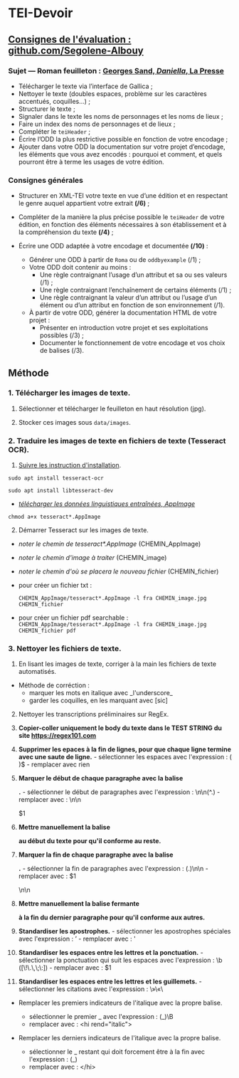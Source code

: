 # TEI-Devoir

## [Consignes de l'évaluation : github.com/Segolene-Albouy](https://github.com/Segolene-Albouy/XML-TEI_M2TNAH/blob/main/ConsignesEvaluation.md)

### Sujet — Roman feuilleton : [Georges Sand, *Daniella*, La Presse](https://gallica.bnf.fr/html/und/presse-et-revues/la-daniella?mode=desktop)

* Télécharger le texte via l’interface de Gallica ;
* Nettoyer le texte (doubles espaces, problème sur les caractères accentués, coquilles…) ;
* Structurer le texte ;
* Signaler dans le texte les noms de personnages et les noms de lieux ;
* Faire un index des noms de personnages et de lieux ;
* Compléter le `teiHeader` ;
* Écrire l’ODD la plus restrictive possible en fonction de votre encodage ;
* Ajouter dans votre ODD la documentation sur votre projet d’encodage, les éléments que vous avez encodés : pourquoi et comment, et quels pourront être à terme les usages de votre édition.

### Consignes générales

* Structurer en XML-TEI votre texte en vue d’une édition et en respectant le genre auquel appartient votre extrait **(/6)** ;

* Compléter de la manière la plus précise possible le `teiHeader` de votre édition, en fonction des éléments nécessaires à son établissement et à la compréhension du texte **(/4)** ;

* Écrire une ODD adaptée à votre encodage et documentée **(/10)** :
	- Générer une ODD à partir de `Roma` ou de `oddbyexample` (/1) ;
	- Votre ODD doit contenir au moins :
		- Une règle contraignant l’usage d’un attribut et sa ou ses valeurs (/1) ;
		- Une règle contraignant l’enchaînement de certains éléments (/1) ;
		- Une règle contraignant la valeur d’un attribut ou l’usage d’un élément ou d’un attribut en fonction de son environnement (/1).
	- À partir de votre ODD, générer la documentation HTML de votre projet :
		- Présenter en introduction votre projet et ses exploitations possibles (/3) ;
		- Documenter le fonctionnement de votre encodage et vos choix de balises (/3).
    
## Méthode

### 1. Télécharger les images de texte.

1. Sélectionner et télécharger le feuilleton en haut résolution (jpg).

2. Stocker ces images sous ```data/images```.
 
### 2. Traduire les images de texte en fichiers de texte (Tesseract OCR).

1. [Suivre les instruction d'installation](https://tesseract-ocr.github.io/tessdoc/Installation.html).

  ```sudo apt install tesseract-ocr```

  ```sudo apt install libtesseract-dev```

  - [_télécharger les données linguistiques entraînées, AppImage_](https://github.com/AlexanderP/tesseract-appimage/releases)

  ```chmod a+x tesseract*.AppImage```

2. Démarrer Tesseract sur les images de texte.
  - _noter le chemin de tesseract*.AppImage_ (CHEMIN_AppImage)
  - _noter le chemin d'image à traiter_ (CHEMIN_image)
  - _noter le chemin d'où se placera le nouveau fichier_ (CHEMIN_fichier)
  - pour créer un fichier txt :

    ```CHEMIN_AppImage/tesseract*.AppImage -l fra CHEMIN_image.jpg CHEMIN_fichier```

  - pour créer un fichier pdf searchable :
    ```CHEMIN_AppImage/tesseract*.AppImage -l fra CHEMIN_image.jpg CHEMIN_fichier pdf```

### 3. Nettoyer les fichiers de texte.

1. En lisant les images de texte, corriger à la main les fichiers de texte automatisés.

  - Méthode de corréction :
    - marquer les mots en italique avec \_l'underscore_
    - garder les coquilles, en les marquant avec \[sic]
    
2. Nettoyer les transcriptions préliminaires sur RegEx.

  1. **Copier-coller uniquement le body du texte dans le TEST STRING du site https://regex101.com**

  2. **Supprimer les epaces à la fin de lignes, pour que chaque ligne termine avec une saute de ligne.**
    - sélectionner les espaces avec l'expression : ( )$
    - remplacer avec rien 

  3. **Marquer le début de chaque paragraphe avec la balise <p>.**
    - sélectionner le début de paragraphes avec l'expression : \n\n(^.)
    - remplacer avec : \n\n<p>$1

  4. **Mettre manuellement la balise <p> au début du texte pour qu'il conforme au reste.**

  5. **Marquer la fin de chaque paragraphe avec la balise </p>.**
    - sélectionner la fin de paragraphes avec l'expression : (.)\\n\\n
    - remplacer avec : $1</p>\\n\\n

  6. **Mettre manuellement la balise fermante </p> à la fin du dernier paragraphe pour qu'il conforme aux autres.**

  7. **Standardiser les apostrophes.**
    - sélectionner les apostrophes spéciales avec l'expression : ’
    - remplacer avec : '

  8. **Standardiser les espaces entre les lettres et la ponctuation.**
    - sélectionner la ponctuation qui suit les espaces avec l'expression : \\b ([\\!\\.\\,\\;\\:])
    - remplacer avec : \$1

  9. **Standardiser les espaces entre les lettres et les guillemets.**
    - sélectionner les citations avec l'expression : \\»\\«\\

  - Remplacer les premiers indicateurs de l'italique avec la propre balise.
    - sélectionner le premier \_ avec l'expression : (\_)\B
    - remplacer avec : \<hi rend="italic">

  - Remplacer les derniers indicateurs de l'italique avec la propre balise.
    - sélectionner le _ restant qui doit forcement être à la fin avec l'expression : (_)
    - remplacer avec : \</hi>
